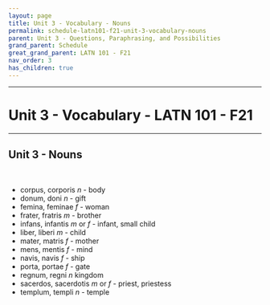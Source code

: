 ```yaml
---
layout: page
title: Unit 3 - Vocabulary - Nouns
permalink: schedule-latn101-f21-unit-3-vocabulary-nouns
parent: Unit 3 - Questions, Paraphrasing, and Possibilities
grand_parent: Schedule
great_grand_parent: LATN 101 - F21
nav_order: 3
has_children: true
---
```

***

# Unit 3 - Vocabulary - LATN 101 - F21

***

## Unit 3 - Nouns
&nbsp;
- corpus, corporis *n* - body
- donum, doni *n* - gift
- femina, feminae *f* - woman
- frater, fratris *m* - brother
- infans, infantis *m* or *f* - infant, small child
- liber, liberi *m* - child
- mater, matris *f* - mother
- mens, mentis *f* - mind
- navis, navis *f* - ship
- porta, portae *f* - gate
- regnum, regni *n* kingdom
- sacerdos, sacerdotis *m* or *f* - priest, priestess
- templum, templi *n* - temple
